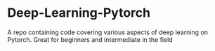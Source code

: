 # Deep-Learning-Pytorch
A repo containing code covering various aspects of deep learning on Pytorch. Great for beginners and intermediate in the field
